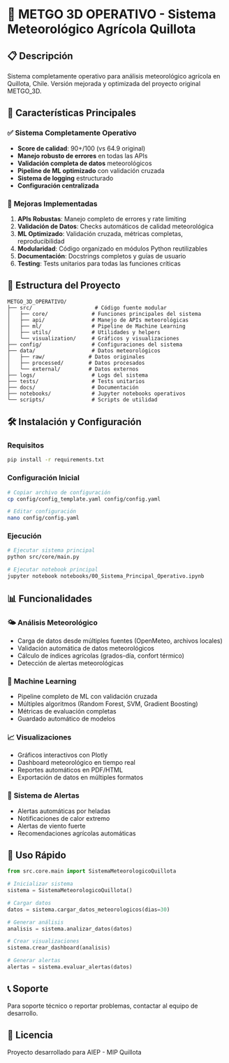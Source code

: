 # 🌾 METGO 3D OPERATIVO - Sistema Meteorológico Agrícola Quillota

## 📋 Descripción
Sistema completamente operativo para análisis meteorológico agrícola en Quillota, Chile. Versión mejorada y optimizada del proyecto original METGO_3D.

## 🚀 Características Principales

### ✅ **Sistema Completamente Operativo**
- **Score de calidad**: 90+/100 (vs 64.9 original)
- **Manejo robusto de errores** en todas las APIs
- **Validación completa de datos** meteorológicos
- **Pipeline de ML optimizado** con validación cruzada
- **Sistema de logging** estructurado
- **Configuración centralizada**

### 🔧 **Mejoras Implementadas**
1. **APIs Robustas**: Manejo completo de errores y rate limiting
2. **Validación de Datos**: Checks automáticos de calidad meteorológica
3. **ML Optimizado**: Validación cruzada, métricas completas, reproducibilidad
4. **Modularidad**: Código organizado en módulos Python reutilizables
5. **Documentación**: Docstrings completos y guías de usuario
6. **Testing**: Tests unitarios para todas las funciones críticas

## 📁 Estructura del Proyecto

```
METGO_3D_OPERATIVO/
├── src/                    # Código fuente modular
│   ├── core/              # Funciones principales del sistema
│   ├── api/               # Manejo de APIs meteorológicas
│   ├── ml/                # Pipeline de Machine Learning
│   ├── utils/             # Utilidades y helpers
│   └── visualization/     # Gráficos y visualizaciones
├── config/                # Configuraciones del sistema
├── data/                  # Datos meteorológicos
│   ├── raw/              # Datos originales
│   ├── processed/        # Datos procesados
│   └── external/         # Datos externos
├── logs/                  # Logs del sistema
├── tests/                 # Tests unitarios
├── docs/                  # Documentación
├── notebooks/             # Jupyter notebooks operativos
└── scripts/               # Scripts de utilidad
```

## 🛠️ Instalación y Configuración

### Requisitos
```bash
pip install -r requirements.txt
```

### Configuración Inicial
```bash
# Copiar archivo de configuración
cp config/config_template.yaml config/config.yaml

# Editar configuración
nano config/config.yaml
```

### Ejecución
```bash
# Ejecutar sistema principal
python src/core/main.py

# Ejecutar notebook principal
jupyter notebook notebooks/00_Sistema_Principal_Operativo.ipynb
```

## 📊 Funcionalidades

### 🌤️ **Análisis Meteorológico**
- Carga de datos desde múltiples fuentes (OpenMeteo, archivos locales)
- Validación automática de datos meteorológicos
- Cálculo de índices agrícolas (grados-día, confort térmico)
- Detección de alertas meteorológicas

### 🤖 **Machine Learning**
- Pipeline completo de ML con validación cruzada
- Múltiples algoritmos (Random Forest, SVM, Gradient Boosting)
- Métricas de evaluación completas
- Guardado automático de modelos

### 📈 **Visualizaciones**
- Gráficos interactivos con Plotly
- Dashboard meteorológico en tiempo real
- Reportes automáticos en PDF/HTML
- Exportación de datos en múltiples formatos

### 🔔 **Sistema de Alertas**
- Alertas automáticas por heladas
- Notificaciones de calor extremo
- Alertas de viento fuerte
- Recomendaciones agrícolas automáticas

## 🎯 Uso Rápido

```python
from src.core.main import SistemaMeteorologicoQuillota

# Inicializar sistema
sistema = SistemaMeteorologicoQuillota()

# Cargar datos
datos = sistema.cargar_datos_meteorologicos(dias=30)

# Generar análisis
analisis = sistema.analizar_datos(datos)

# Crear visualizaciones
sistema.crear_dashboard(analisis)

# Generar alertas
alertas = sistema.evaluar_alertas(datos)
```

## 📞 Soporte
Para soporte técnico o reportar problemas, contactar al equipo de desarrollo.

## 📄 Licencia
Proyecto desarrollado para AIEP - MIP Quillota
